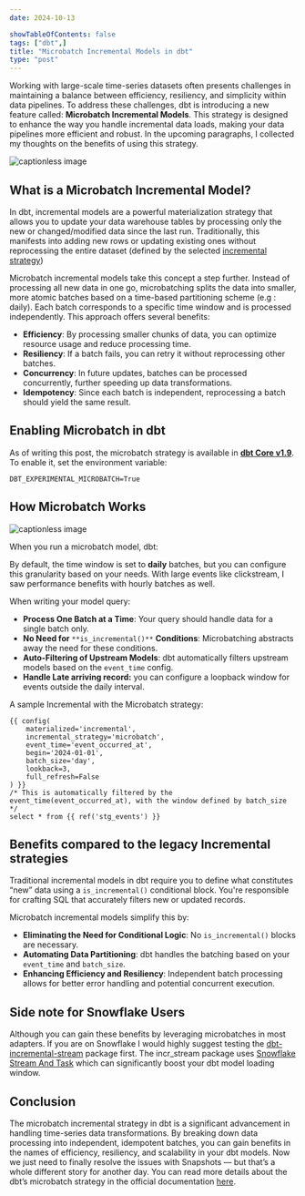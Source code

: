 ```yaml
---
date: 2024-10-13

showTableOfContents: false
tags: ["dbt",]
title: "Microbatch Incremental Models in dbt"
type: "post"
---
```

Working with large-scale time-series datasets often presents challenges in maintaining a balance between efficiency, resiliency, and simplicity within data pipelines. To address these challenges, dbt is introducing a new feature called: **Microbatch Incremental Models**.
This strategy is designed to enhance the way you handle incremental data loads, making your data pipelines more efficient and robust. In the upcoming paragraphs, I collected my thoughts on the benefits of using this strategy.

![captionless image](https://miro.medium.com/v2/resize:fit:878/format:webp/1*sIUxRvMq1efgKTvDvvWcDg.png)

## What is a Microbatch Incremental Model?


In dbt, incremental models are a powerful materialization strategy that allows you to update your data warehouse tables by processing only the new or changed/modified data since the last run. Traditionally, this manifests into adding new rows or updating existing ones without reprocessing the entire dataset (defined by the selected [incremental strategy](https://docs.getdbt.com/docs/build/incremental-strategy))

Microbatch incremental models take this concept a step further.
Instead of processing all new data in one go, microbatching splits the data into smaller, more atomic batches based on a time-based partitioning scheme (e.g : daily). Each batch corresponds to a specific time window and is processed independently.
This approach offers several benefits:

*   **Efficiency**: By processing smaller chunks of data, you can optimize resource usage and reduce processing time.
*   **Resiliency**: If a batch fails, you can retry it without reprocessing other batches.
*   **Concurrency**: In future updates, batches can be processed concurrently, further speeding up data transformations.
*   **Idempotency**: Since each batch is independent, reprocessing a batch should yield the same result.

## Enabling Microbatch in dbt


As of writing this post, the microbatch strategy is available in [**dbt Core v1.9**](https://github.com/dbt-labs/dbt-core/discussions/10672). To enable it, set the environment variable:

```
DBT_EXPERIMENTAL_MICROBATCH=True
```

## How Microbatch Works


![captionless image](https://miro.medium.com/v2/resize:fit:968/format:webp/1*qbEiEhyQK41WvvYML8MxEQ.png)

When you run a microbatch model, dbt:

By default, the time window is set to **daily** batches, but you can configure this granularity based on your needs. With large events like clickstream, I saw performance benefits with hourly batches as well.

When writing your model query:

*   **Process One Batch at a Time**: Your query should handle data for a single batch only.
*   **No Need for** `**is_incremental()**` **Conditions**: Microbatching abstracts away the need for these conditions.
*   **Auto-Filtering of Upstream Models**: dbt automatically filters upstream models based on the `event_time` config.
*   **Handle Late arriving record:** you can configure a loopback window for events outside the daily interval.

A sample Incremental with the Microbatch strategy:

```
{{ config(
    materialized='incremental',
    incremental_strategy='microbatch',
    event_time='event_occurred_at',
    begin='2024-01-01',
    batch_size='day',
    lookback=3,
    full_refresh=False
) }}
/* This is automatically filtered by the
event_time(event_occurred_at), with the window defined by batch_size
*/
select * from {{ ref('stg_events') }} 
```

## Benefits compared to the legacy Incremental strategies


Traditional incremental models in dbt require you to define what constitutes “new” data using a `is_incremental()` conditional block. You're responsible for crafting SQL that accurately filters new or updated records.

Microbatch incremental models simplify this by:

*   **Eliminating the Need for Conditional Logic**: No `is_incremental()` blocks are necessary.
*   **Automating Data Partitioning**: dbt handles the batching based on your `event_time` and `batch_size`.
*   **Enhancing Efficiency and Resiliency**: Independent batch processing allows for better error handling and potential concurrent execution.

Side note for Snowflake Users
-----------------------------

Although you can gain these benefits by leveraging microbatches in most adapters. If you are on Snowflake I would highly suggest testing the [dbt-incremental-stream](https://github.com/arnoN7/dbt-incremental-stream) package first. The incr_stream package uses [Snowflake Stream And Task](https://docs.snowflake.com/en/user-guide/streams-intro) which can significantly boost your dbt model loading window.

## Conclusion


The microbatch incremental strategy in dbt is a significant advancement in handling time-series data transformations. By breaking down data processing into independent, idempotent batches, you can gain benefits in the names of efficiency, resiliency, and scalability in your dbt models.
Now we just need to finally resolve the issues with Snapshots — but that’s a whole different story for another day.
You can read more details about the dbt’s microbatch strategy in the official documentation [here](https://docs.getdbt.com/docs/build/incremental-strategy).